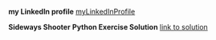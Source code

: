 **my LinkedIn profile**
[myLinkedInProfile](https://www.linkedin.com/in/robert-veeramani-b9195462/)


**Sideways Shooter**
**Python Exercise Solution**
[link to solution](https://github.com/robertgveeramani/Robert-G-Veeramani)
